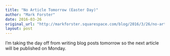 ```yaml
---
title: "No Article Tomorrow (Easter Day)"
author: "Mark Forster"
date: 2016-03-26
original_url: "http://markforster.squarespace.com/blog/2016/3/26/no-article-tomorrow-easter-day.html"
layout: post
---
```


I’m taking the day off from writing blog posts tomorrow so the next article will be published on Monday.
